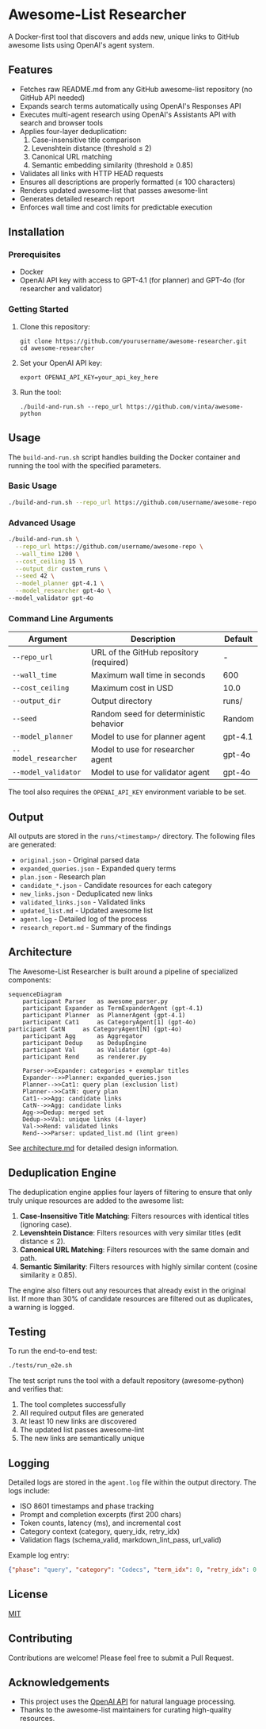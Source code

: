 # Awesome-List Researcher

A Docker-first tool that discovers and adds new, unique links to GitHub awesome lists using OpenAI's agent system.

## Features

- Fetches raw README.md from any GitHub awesome-list repository (no GitHub API needed)
- Expands search terms automatically using OpenAI's Responses API
- Executes multi-agent research using OpenAI's Assistants API with search and browser tools
- Applies four-layer deduplication:
  1. Case-insensitive title comparison
  2. Levenshtein distance (threshold ≤ 2)
  3. Canonical URL matching
  4. Semantic embedding similarity (threshold ≥ 0.85)
- Validates all links with HTTP HEAD requests
- Ensures all descriptions are properly formatted (≤ 100 characters)
- Renders updated awesome-list that passes awesome-lint
- Generates detailed research report
- Enforces wall time and cost limits for predictable execution

## Installation

### Prerequisites

- Docker
- OpenAI API key with access to GPT-4.1 (for planner) and GPT-4o (for researcher and validator)

### Getting Started

1. Clone this repository:
   ```
   git clone https://github.com/yourusername/awesome-researcher.git
   cd awesome-researcher
   ```

2. Set your OpenAI API key:
   ```
   export OPENAI_API_KEY=your_api_key_here
   ```

3. Run the tool:
   ```
   ./build-and-run.sh --repo_url https://github.com/vinta/awesome-python
   ```

## Usage

The `build-and-run.sh` script handles building the Docker container and running the tool with the specified parameters.

### Basic Usage

```bash
./build-and-run.sh --repo_url https://github.com/username/awesome-repo
```

### Advanced Usage

```bash
./build-and-run.sh \
  --repo_url https://github.com/username/awesome-repo \
  --wall_time 1200 \
  --cost_ceiling 15 \
  --output_dir custom_runs \
  --seed 42 \
  --model_planner gpt-4.1 \
  --model_researcher gpt-4o \
--model_validator gpt-4o
```

### Command Line Arguments

| Argument | Description | Default |
|----------|-------------|---------|
| `--repo_url` | URL of the GitHub repository (required) | - |
| `--wall_time` | Maximum wall time in seconds | 600 |
| `--cost_ceiling` | Maximum cost in USD | 10.0 |
| `--output_dir` | Output directory | runs/ |
| `--seed` | Random seed for deterministic behavior | Random |
| `--model_planner` | Model to use for planner agent | gpt-4.1 |
| `--model_researcher` | Model to use for researcher agent | gpt-4o |
| `--model_validator` | Model to use for validator agent | gpt-4o |

The tool also requires the `OPENAI_API_KEY` environment variable to be set.

## Output

All outputs are stored in the `runs/<timestamp>/` directory. The following files are generated:

- `original.json` - Original parsed data
- `expanded_queries.json` - Expanded query terms
- `plan.json` - Research plan
- `candidate_*.json` - Candidate resources for each category
- `new_links.json` - Deduplicated new links
- `validated_links.json` - Validated links
- `updated_list.md` - Updated awesome list
- `agent.log` - Detailed log of the process
- `research_report.md` - Summary of the findings

## Architecture

The Awesome-List Researcher is built around a pipeline of specialized components:

```mermaid
sequenceDiagram
    participant Parser   as awesome_parser.py
    participant Expander as TermExpanderAgent (gpt‑4.1)
    participant Planner  as PlannerAgent (gpt‑4.1)
    participant Cat1     as CategoryAgent[1] (gpt-4o)
participant CatN     as CategoryAgent[N] (gpt-4o)
    participant Agg      as Aggregator
    participant Dedup    as DedupEngine
    participant Val      as Validator (gpt-4o)
    participant Rend     as renderer.py

    Parser->>Expander: categories + exemplar titles
    Expander-->>Planner: expanded_queries.json
    Planner-->>Cat1: query plan (exclusion list)
    Planner-->>CatN: query plan
    Cat1-->>Agg: candidate links
    CatN-->>Agg: candidate links
    Agg->>Dedup: merged set
    Dedup->>Val: unique links (4‑layer)
    Val->>Rend: validated links
    Rend-->>Parser: updated_list.md (lint green)
```

See [architecture.md](architecture.md) for detailed design information.

## Deduplication Engine

The deduplication engine applies four layers of filtering to ensure that only truly unique resources are added to the awesome list:

1. **Case-Insensitive Title Matching**: Filters resources with identical titles (ignoring case).
2. **Levenshtein Distance**: Filters resources with very similar titles (edit distance ≤ 2).
3. **Canonical URL Matching**: Filters resources with the same domain and path.
4. **Semantic Similarity**: Filters resources with highly similar content (cosine similarity ≥ 0.85).

The engine also filters out any resources that already exist in the original list. If more than 30% of candidate resources are filtered out as duplicates, a warning is logged.

## Testing

To run the end-to-end test:

```bash
./tests/run_e2e.sh
```

The test script runs the tool with a default repository (awesome-python) and verifies that:

1. The tool completes successfully
2. All required output files are generated
3. At least 10 new links are discovered
4. The updated list passes awesome-lint
5. The new links are semantically unique

## Logging

Detailed logs are stored in the `agent.log` file within the output directory. The logs include:

- ISO 8601 timestamps and phase tracking
- Prompt and completion excerpts (first 200 chars)
- Token counts, latency (ms), and incremental cost
- Category context (category, query_idx, retry_idx)
- Validation flags (schema_valid, markdown_lint_pass, url_valid)

Example log entry:
```json
{"phase": "query", "category": "Codecs", "term_idx": 0, "retry_idx": 0, "query": "video compression formats", "prompt_excerpt": "You are a research assistant specializing in finding high-quality resources related to Codecs", "completion_excerpt": "Here are some high-quality resources related to video compression formats:", "latency_ms": 4263, "tokens": 1423, "cost_usd": 0.0284}
```

## License

[MIT](LICENSE)

## Contributing

Contributions are welcome! Please feel free to submit a Pull Request.

## Acknowledgements

- This project uses the [OpenAI API](https://platform.openai.com/) for natural language processing.
- Thanks to the awesome-list maintainers for curating high-quality resources.
